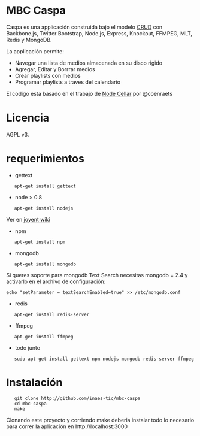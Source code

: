 # MBC Caspa #

Caspa es una applicación construida bajo el modelo [CRUD](http://es.wikipedia.org/wiki/CRUD)
con Backbone.js, Twitter Bootstrap, Node.js, Express, Knockout,
FFMPEG, MLT, Redis y MongoDB.

La applicación permite:

* Navegar una lista de medios almacenada en su disco rigido
* Agregar, Editar y Borrrar medios
* Crear playlists con medios
* Programar playlists a traves del calendario

El codigo esta basado en el trabajo de [Node Cellar](http://nodecellar.coenraets.org) por @coenraets

# Licencia #

AGPL v3.

# requerimientos #

+ gettext

```shell
   apt-get install gettext
```

+ node > 0.8

```shell
   apt-get install nodejs
```

Ver en [joyent wiki](https://github.com/joyent/node/wiki/Installing-Node.js-via-package-manager)

+ npm

```shell
   apt-get install npm
```

+ mongodb

```shell
   apt-get install mongodb
```
Si queres soporte para mongodb Text Search necesitas mongodb = 2.4 y
activarlo en el archivo de configuración:

```
echo "setParameter = textSearchEnabled=true" >> /etc/mongodb.conf
```

+ redis

```shell
   apt-get install redis-server
```

+ ffmpeg
```shell
   apt-get install ffmpeg
```

+ todo junto

```shell
   sudo apt-get install gettext npm nodejs mongodb redis-server ffmpeg
```

# Instalación #

```shell
   git clone http://github.com/inaes-tic/mbc-caspa
   cd mbc-caspa
   make
```
Clonando este proyecto y corriendo make deberia instalar todo lo necesario
para correr la aplicación en http://localhost:3000
